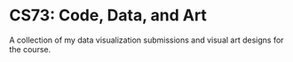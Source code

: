 # CS73: Code, Data, and Art
A collection of my data visualization submissions and visual art designs for the course. 
